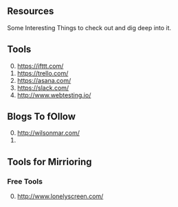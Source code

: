 ## Resources

Some Interesting Things to check out and dig deep into it.

## Tools

0. https://ifttt.com/
1. https://trello.com/
2. https://asana.com/
3. https://slack.com/
4. http://www.webtesting.io/

## Blogs To fOllow
0. http://wilsonmar.com/
1. 

## Tools for Mirrioring

### Free Tools

0. http://www.lonelyscreen.com/

